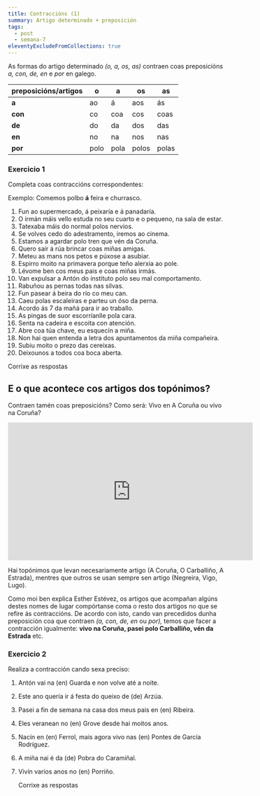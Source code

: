 ```yaml
---
title: Contraccións (1)
summary: Artigo determinado + preposición
tags:
  - post
  - semana-7
eleventyExcludeFromCollections: true
---
```

As formas do artigo determinado *(o, a, os, as)* contraen coas preposicións *a, con, de, en* e *por* en galego.

| preposicións/artigos | o    | a    | os    | as    |
| -------------------- | ---- | ---- | ----- | ----- |
| **a**                | ao   | á    | aos   | ás    |
| **con**              | co   | coa  | cos   | coas  |
| **de**               | do   | da   | dos   | das   |
| **en**               | no   | na   | nos   | nas   |
| **por**              | polo | pola | polos | polas |

### Exercicio 1

Completa coas contraccións correspondentes:

Exemplo: Comemos polbo **á** feira e churrasco.

1. Fun <e-answer>ao</e-answer> supermercado, <e-answer>á</e-answer> peixaría e <e-answer>á</e-answer> panadaría.
2. O irmán máis vello estuda <e-answer>no</e-answer> seu cuarto e o pequeno, <e-answer>na</e-answer> sala de estar.
3. Tatexaba máis do normal <e-answer>polos</e-answer> nervios.
4. Se volves cedo <e-answer>do</e-answer> adestramento, iremos <e-answer>ao</e-answer> cinema.
5. Estamos a agardar <e-answer>polo</e-answer> tren que vén <e-answer>da</e-answer> Coruña.
6. Quero saír <e-answer>á</e-answer> rúa brincar <e-answer>coas</e-answer> miñas amigas.
7. Meteu as mans <e-answer>nos</e-answer> petos e púxose a asubiar.
8. Espirro moito <e-answer>na</e-answer> primavera porque teño alerxia <e-answer>ao</e-answer> pole.
9. Lévome ben <e-answer>cos</e-answer> meus pais e <e-answer>coas</e-answer> miñas irmás.
10. Van expulsar a Antón <e-answer>do</e-answer> instituto <e-answer>polo</e-answer> seu mal comportamento.
11. Rabuñou as pernas todas <e-answer>nas</e-answer> silvas.
12. Fun pasear <e-answer>á</e-answer> beira do río <e-answer>co</e-answer> meu can.
13. Caeu <e-answer>polas</e-answer> escaleiras e parteu un óso <e-answer>da</e-answer> perna.
14. Acordo <e-answer>ás</e-answer> 7 da mañá para ir <e-answer>ao</e-answer> traballo.
15. As pingas de suor escorríanlle <e-answer>pola</e-answer> cara.
16. Senta <e-answer>na</e-answer> cadeira e escoita con atención.
17. Abre <e-answer>coa</e-answer> túa chave, eu esquecín a miña.
18. Non hai quen entenda a letra <e-answer>dos</e-answer> apuntamentos <e-answer>da</e-answer> miña compañeira.
19. Subiu moito o prezo <e-answer>das</e-answer> cereixas.
20. Deixounos a todos <e-answer>coa</e-answer> boca aberta. 

<e-validate>Corrixe as respostas</e-validate>

## E o que acontece cos artigos dos topónimos?

Contraen tamén coas preposicións? Como será: Vivo en A Coruña ou vivo na Coruña?

<iframe width="560" height="315" src="https://www.youtube.com/embed/HwbVcLvY2eA" frameborder="0" allow="accelerometer; autoplay; encrypted-media; gyroscope; picture-in-picture" allowfullscreen></iframe>

Hai topónimos que levan necesariamente artigo  (A Coruña, O Carballiño, A Estrada), mentres que outros se usan sempre sen artigo (Negreira, Vigo, Lugo). 

Como moi ben explica Esther Estévez, os artigos que acompañan algúns destes nomes de lugar compórtanse coma o resto dos artigos no que se refire ás contraccións. De acordo con isto, cando van precedidos dunha preposición coa que contraen *(a, con, de, en* ou *por),* temos que facer a contracción igualmente: **vivo na Coruña, pasei polo Carballiño, vén da Estrada** etc.

### Exercicio 2

Realiza a contracción cando sexa preciso:

1. Antón vai <e-answer>na</e-answer> (en) Guarda e non volve até a noite.
2. Este ano quería ir á festa do queixo <e-answer>de</e-answer> (de) Arzúa.
3. Pasei a fin de semana na casa dos meus pais <e-answer>en</e-answer> (en) Ribeira. 
4. Eles veranean <e-answer>no</e-answer> (en) Grove desde hai moitos anos.
5. Nacín <e-answer>en</e-answer> (en) Ferrol, mais agora vivo <e-answer>nas</e-answer> (en) Pontes de García Rodríguez.
6. A miña nai é <e-answer>da</e-answer> (de) Pobra do Caramiñal.
7. Vivín varios anos <e-answer>no</e-answer> (en) Porriño.

   <e-validate>Corrixe as respostas</e-validate>